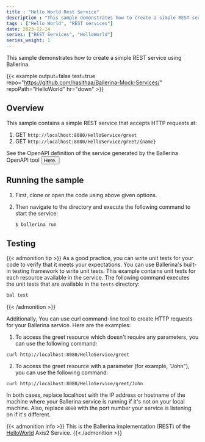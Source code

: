 ```yaml
---
title : "Hello World Rest Service"
description : "This sample demonstrates how to create a simple REST service using Ballerina."
tags : ["Hello World", "REST services"]
date: 2023-12-14
series: ["REST Services", "HelloWorld"]
series_weight: 1
---
```


This sample demonstrates how to create a simple REST service using Ballerina.

<!--more-->

{{< example output=false test=true repo="https://github.com/hasithaa/Ballerina-Mock-Services/" repoPath="HelloWorld" hr="down"  >}}

## Overview

This sample contains a simple REST service that accepts HTTP requests at:

1. GET `http://localhost:8080/HelloService/greet`
2. GET `http://localhost:8080/HelloService/greet/{name}`

See the OpenAPI definition of the service generated by the Ballerina OpenAPI tool <button class="tablinks" title="Show File" onclick="openCode(event, 'HelloService_openapi.yaml')">Here.</button>

## Running the sample

1. First, clone or open the code using above given options.
2. Then navigate to the directory and execute the following command to start the service:

    ```bash
    $ ballerina run
    ```

## Testing

{{< admonition tip >}}
As a good practice, you can write unit tests for your code to verify that it meets your expectations. You can use Ballerina's built-in testing framework to write unit tests. 
This example contains unit tests for each resource available in the service. 
The following command executes the unit tests that are available in the `tests` directory:

```bash
bal test
```
{{< /admonition >}}


Additionally, You can use curl command-line tool to create HTTP requests for your Ballerina service. Here are the examples:

1. To access the greet resource which doesn't require any parameters, you can use the following command:

```
curl http://localhost:8080/HelloService/greet
```

2. To access the greet resource with a parameter (for example, "John"), you can use the following command:

```
curl http://localhost:8080/HelloService/greet/John
```

In both cases, replace localhost with the IP address or hostname of the machine where your Ballerina service is running if it's not on your local machine. Also, replace `8080` with the port number your service is listening on if it's different.

{{< admonition info >}}
This is the Ballerina implementation (REST) of the [HelloWorld](https://github.com/wso2/micro-integrator/tree/master/integration/samples/axis2Server/src/HelloWorld) Axis2 Service. 
{{< /admonition >}}